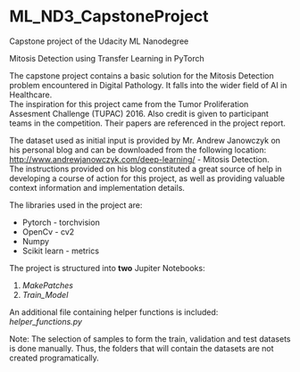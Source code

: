# ML_ND3_CapstoneProject
Capstone project of the Udacity ML Nanodegree

Mitosis Detection using Transfer Learning in PyTorch

The capstone project contains a basic solution for the Mitosis Detection problem encountered in Digital Pathology. It falls into the wider field of AI in Healthcare.<br/>
The inspiration for this project came from the Tumor Proliferation Assesment Challenge (TUPAC) 2016. Also credit is given to participant teams in the competition. Their papers are referenced in the project report. 

The dataset used as initial input is provided by Mr. Andrew Janowczyk on his personal blog and can be downloaded from the following location:
http://www.andrewjanowczyk.com/deep-learning/  - Mitosis Detection.<br/>
The instructions provided on his blog constituted a great source of help in developing a course of action for this project, as well as providing valuable context information and implementation details.

The libraries used in the project are: 
- Pytorch - torchvision
- OpenCv - cv2
- Numpy
- Scikit learn - metrics

The project is structured into **two** Jupiter Notebooks:
1. *MakePatches*
2. *Train_Model*

An additional file containing helper functions is included: *helper_functions.py*

Note: The selection of samples to form the train, validation and test datasets is done manually. Thus, the folders that will contain the datasets are not created programatically.
